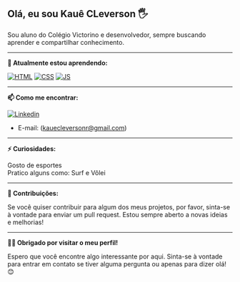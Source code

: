 ## Olá, eu sou Kauê CLeverson 🖐

Sou aluno do Colégio Victorino e desenvolvedor, sempre buscando aprender e compartilhar conhecimento.

---

**🌱 Atualmente estou aprendendo:**

[![HTML](https://img.shields.io/badge/HTML-239120?style=for-the-badge&logo=html5&logoColor=white)]()
[![CSS](https://img.shields.io/badge/CSS-239120?&style=for-the-badge&logo=css3&logoColor=white)]()
[![JS](https://img.shields.io/badge/JavaScript-323330?style=for-the-badge&logo=javascript&logoColor=F7DF1E)]()


---

**📫 Como me encontrar:**

[![Linkedin](https://img.shields.io/badge/LinkedIn-0077B5?style=for-the-badge&logo=linkedin&logoColor=white)](https://www.linkedin.com/in/kau%C3%AA-cleverson-b5049a2b6/)
- E-mail: (kauecleversonr@gmail.com)

---

**⚡ Curiosidades:**

Gosto de esportes <br>
Pratico alguns como: Surf e Vôlei

---

**🤝 Contribuições:**

Se você quiser contribuir para algum dos meus projetos, por favor, sinta-se à vontade para enviar um pull request. Estou sempre aberto a novas ideias e melhorias!

---

**👨‍💻 Obrigado por visitar o meu perfil!**

Espero que você encontre algo interessante por aqui. Sinta-se à vontade para entrar em contato se tiver alguma pergunta ou apenas para dizer olá! 😊
